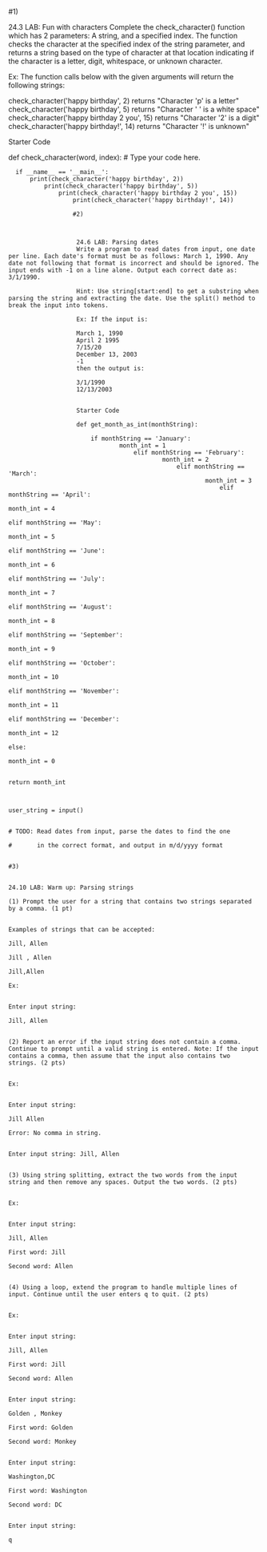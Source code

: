 #1)

24.3 LAB: Fun with characters
Complete the check_character() function which has 2 parameters: A string, and a specified index. The function checks the character at the specified index of the string parameter, and returns a string based on the type of character at that location indicating if the character is a letter, digit, whitespace, or unknown character.

Ex: The function calls below with the given arguments will return the following strings:

check_character('happy birthday', 2) returns "Character 'p' is a letter"
check_character('happy birthday', 5) returns "Character ' ' is a white space"
check_character('happy birthday 2 you', 15) returns "Character '2' is a digit"
check_character('happy birthday!', 14) returns "Character '!' is unknown"


Starter Code

def check_character(word, index):
    # Type your code here.
      
      if __name__ == '__main__': 
          print(check_character('happy birthday', 2))
              print(check_character('happy birthday', 5))
                  print(check_character('happy birthday 2 you', 15))
                      print(check_character('happy birthday!', 14))

                      #2)

                       

                       24.6 LAB: Parsing dates
                       Write a program to read dates from input, one date per line. Each date's format must be as follows: March 1, 1990. Any date not following that format is incorrect and should be ignored. The input ends with -1 on a line alone. Output each correct date as: 3/1/1990.

                       Hint: Use string[start:end] to get a substring when parsing the string and extracting the date. Use the split() method to break the input into tokens.

                       Ex: If the input is:

                       March 1, 1990
                       April 2 1995
                       7/15/20
                       December 13, 2003
                       -1
                       then the output is:

                       3/1/1990
                       12/13/2003


                       Starter Code

                       def get_month_as_int(monthString):

                           if monthString == 'January':
                                   month_int = 1
                                       elif monthString == 'February':
                                               month_int = 2
                                                   elif monthString == 'March':
                                                           month_int = 3
                                                               elif monthString == 'April':
                                                                       month_int = 4
                                                                           elif monthString == 'May':
                                                                                   month_int = 5
                                                                                       elif monthString == 'June':
                                                                                               month_int = 6
                                                                                                   elif monthString == 'July':
                                                                                                           month_int = 7
                                                                                                               elif monthString == 'August':
                                                                                                                       month_int = 8
                                                                                                                           elif monthString == 'September':
                                                                                                                                   month_int = 9
                                                                                                                                       elif monthString == 'October':
                                                                                                                                               month_int = 10
                                                                                                                                                   elif monthString == 'November':
                                                                                                                                                           month_int = 11
                                                                                                                                                               elif monthString == 'December':
                                                                                                                                                                       month_int = 12
                                                                                                                                                                           else:
                                                                                                                                                                                   month_int = 0

                                                                                                                                                                                       return month_int


                                                                                                                                                                                       user_string = input()

                                                                                                                                                                                       # TODO: Read dates from input, parse the dates to find the one
                                                                                                                                                                                       #       in the correct format, and output in m/d/yyyy format

                                                                                                                                                                                       #3)

                                                                                                                                                                                       24.10 LAB: Warm up: Parsing strings
                                                                                                                                                                                       (1) Prompt the user for a string that contains two strings separated by a comma. (1 pt)

                                                                                                                                                                                       Examples of strings that can be accepted:
                                                                                                                                                                                       Jill, Allen
                                                                                                                                                                                       Jill , Allen
                                                                                                                                                                                       Jill,Allen
                                                                                                                                                                                       Ex:

                                                                                                                                                                                       Enter input string:
                                                                                                                                                                                       Jill, Allen

                                                                                                                                                                                       (2) Report an error if the input string does not contain a comma. Continue to prompt until a valid string is entered. Note: If the input contains a comma, then assume that the input also contains two strings. (2 pts)

                                                                                                                                                                                       Ex:

                                                                                                                                                                                       Enter input string:
                                                                                                                                                                                       Jill Allen
                                                                                                                                                                                       Error: No comma in string.

                                                                                                                                                                                       Enter input string: Jill, Allen

                                                                                                                                                                                       (3) Using string splitting, extract the two words from the input string and then remove any spaces. Output the two words. (2 pts)

                                                                                                                                                                                       Ex:

                                                                                                                                                                                       Enter input string:
                                                                                                                                                                                       Jill, Allen
                                                                                                                                                                                       First word: Jill
                                                                                                                                                                                       Second word: Allen

                                                                                                                                                                                       (4) Using a loop, extend the program to handle multiple lines of input. Continue until the user enters q to quit. (2 pts)

                                                                                                                                                                                       Ex:

                                                                                                                                                                                       Enter input string:
                                                                                                                                                                                       Jill, Allen
                                                                                                                                                                                       First word: Jill
                                                                                                                                                                                       Second word: Allen

                                                                                                                                                                                       Enter input string:
                                                                                                                                                                                       Golden , Monkey
                                                                                                                                                                                       First word: Golden
                                                                                                                                                                                       Second word: Monkey

                                                                                                                                                                                       Enter input string:
                                                                                                                                                                                       Washington,DC
                                                                                                                                                                                       First word: Washington
                                                                                                                                                                                       Second word: DC

                                                                                                                                                                                       Enter input string:
                                                                                                                                                                                       q
